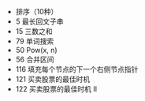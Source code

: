 - 排序（10种）
- 5 最长回文子串
- 15 三数之和
- 79 单词搜索
- 50 Pow(x, n)
- 56 合并区间
- 116 填充每个节点的下一个右侧节点指针
- 121 买卖股票的最佳时机 
- 122 买卖股票的最佳时机 II
